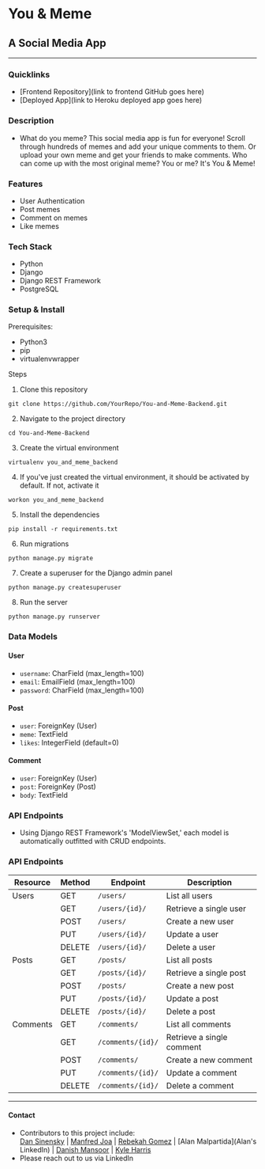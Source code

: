 # You & Meme

## A Social Media App

---

### Quicklinks

- [Frontend Repository](link to frontend GitHub goes here)
- [Deployed App](link to Heroku deployed app goes here)

### Description

- What do you meme? This social media app is fun for everyone! Scroll through hundreds of memes and add your unique comments to them. Or upload your own meme and get your friends to make comments. Who can come up with the most original meme? You or me? It's You & Meme!

### Features

- User Authentication
- Post memes
- Comment on memes
- Like memes

### Tech Stack

- Python
- Django
- Django REST Framework
- PostgreSQL

### Setup & Install

Prerequisites:<br>

- Python3
- pip
- virtualenvwrapper

Steps<br>

1. Clone this repository

```
git clone https://github.com/YourRepo/You-and-Meme-Backend.git
```

2. Navigate to the project directory

```
cd You-and-Meme-Backend
```

3. Create the virtual environment

```
virtualenv you_and_meme_backend
```

4. If you've just created the virtual environment, it should be activated by default. If not, activate it

```
workon you_and_meme_backend
```

5. Install the dependencies

```
pip install -r requirements.txt
```

6. Run migrations

```
python manage.py migrate
```

7. Create a superuser for the Django admin panel

```
python manage.py createsuperuser
```

8. Run the server

```
python manage.py runserver
```

### Data Models

#### User

- `username`: CharField (max_length=100)
- `email`: EmailField (max_length=100)
- `password`: CharField (max_length=100)

#### Post

- `user`: ForeignKey (User)
- `meme`: TextField
- `likes`: IntegerField (default=0)

#### Comment

- `user`: ForeignKey (User)
- `post`: ForeignKey (Post)
- `body`: TextField

### API Endpoints

- Using Django REST Framework's 'ModelViewSet,' each model is automatically outfitted with CRUD endpoints.

### API Endpoints

| Resource | Method | Endpoint          | Description               |
| -------- | ------ | ----------------- | ------------------------- |
| Users    | GET    | `/users/`         | List all users            |
|          | GET    | `/users/{id}/`    | Retrieve a single user    |
|          | POST   | `/users/`         | Create a new user         |
|          | PUT    | `/users/{id}/`    | Update a user             |
|          | DELETE | `/users/{id}/`    | Delete a user             |
| Posts    | GET    | `/posts/`         | List all posts            |
|          | GET    | `/posts/{id}/`    | Retrieve a single post    |
|          | POST   | `/posts/`         | Create a new post         |
|          | PUT    | `/posts/{id}/`    | Update a post             |
|          | DELETE | `/posts/{id}/`    | Delete a post             |
| Comments | GET    | `/comments/`      | List all comments         |
|          | GET    | `/comments/{id}/` | Retrieve a single comment |
|          | POST   | `/comments/`      | Create a new comment      |
|          | PUT    | `/comments/{id}/` | Update a comment          |
|          | DELETE | `/comments/{id}/` | Delete a comment          |

---

#### Contact

- Contributors to this project include: <br>
  [Dan Sinensky](https://www.linkedin.com/in/dansinensky/) | [Manfred Joa](https://www.linkedin.com/in/manfredjoa/) | [Rebekah Gomez](https://www.linkedin.com/in/rebekah-gomez/) | [Alan Malpartida](Alan's LinkedIn) | [Danish Mansoor](https://www.linkedin.com/in/danishhhm/) | [Kyle Harris](https://www.linkedin.com/in/kyleharris007/)
- Please reach out to us via LinkedIn
